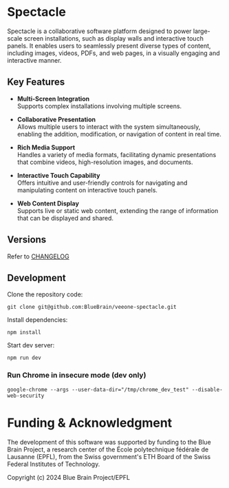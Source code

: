 # Spectacle

Spectacle is a collaborative software platform designed to power large-scale screen installations, such as display walls and interactive touch panels. It enables users to seamlessly present diverse types of content, including images, videos, PDFs, and web pages, in a visually engaging and interactive manner.

## Key Features

- **Multi-Screen Integration**  
  Supports complex installations involving multiple screens.

- **Collaborative Presentation**  
  Allows multiple users to interact with the system simultaneously, enabling the addition, modification, or navigation of content in real time.

- **Rich Media Support**  
  Handles a variety of media formats, facilitating dynamic presentations that combine videos, high-resolution images, and documents.

- **Interactive Touch Capability**  
  Offers intuitive and user-friendly controls for navigating and manipulating content on interactive touch panels.

- **Web Content Display**  
  Supports live or static web content, extending the range of information that can be displayed and shared.


## Versions

Refer to [CHANGELOG](CHANGELOG.md)

## Development

Clone the repository code:

```
git clone git@github.com:BlueBrain/veeone-spectacle.git
```

Install dependencies:

```
npm install
```

Start dev server:

```
npm run dev
```

### Run Chrome in insecure mode (dev only)

```
google-chrome --args --user-data-dir="/tmp/chrome_dev_test" --disable-web-security
```

# Funding & Acknowledgment

The development of this software was supported by funding to the Blue Brain Project, a research center of the École polytechnique fédérale de Lausanne (EPFL), from the Swiss government's ETH Board of the Swiss Federal Institutes of Technology.

Copyright (c) 2024 Blue Brain Project/EPFL

